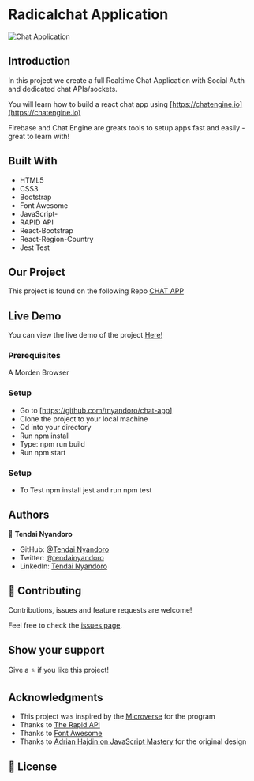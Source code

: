 # Radicalchat Application

![Chat Application](https://i.ibb.co/GJwyy9m/Bv9-Js3-QLOLY-HD.jpg)

## Introduction

 In this project we create a full Realtime Chat Application with Social Auth and dedicated chat APIs/sockets.

You will learn how to build a react chat app using [https://chatengine.io](https://chatengine.io)

Firebase and Chat Engine are greats tools to setup apps fast and easily - great to learn with!
## Built With

- HTML5
- CSS3
- Bootstrap
- Font Awesome
- JavaScript-
- RAPID API
- React-Bootstrap
- React-Region-Country
- Jest Test

## Our Project

This project is found on the following Repo [CHAT APP](https://github.com/tnyandoro/chat-app/)

## Live Demo

You can view the live demo of the project [Here!](https://radicalchat.netlify.app/)

### Prerequisites

A Morden Browser

### Setup
- Go to [https://github.com/tnyandoro/chat-app]
- Clone the project to your local machine
- Cd into your directory
- Run npm install
- Type: npm run build
- Run npm start

### Setup
- To Test npm install jest and run npm test
## Authors

👤 **Tendai Nyandoro**

- GitHub: [@Tendai Nyandoro](https://github.com/tnyandoro)
- Twitter: [@tendainyandoro](https://twitter.com/tendainyandoro)
- LinkedIn: [Tendai Nyandoro](https://www.linkedin.com/in/tendai-nyandoro/)

## 🤝 Contributing

Contributions, issues and feature requests are welcome!

Feel free to check the [issues page](https://github.com/tnyandoro/chat-app/issues).

## Show your support

Give a ⭐️ if you like this project!

## Acknowledgments

- This project was inspired by the [Microverse](https://www.microverse.org/) for the  program
- Thanks to [The Rapid API](https://rapidapi.com/)
- Thanks to [Font Awesome](https://fontawesome.com/)
- Thanks to [ Adrian Hajdin on JavaScript Mastery](https://github.com/adrianhajdin/) for the original design


## 📝 License
